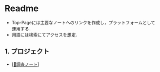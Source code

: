# Readme

- Top-Pageには主要なノートへのリンクを作成し，プラットフォームとして運用する．
- 用語には検索にてアクセスを想定．

## 1. プロジェクト
- [[📒調査ノート]]


[//begin]: # "Autogenerated link references for markdown compatibility"
[📒調査ノート]: 📒調査/%F0%9F%93%92%E8%AA%BF%E6%9F%BB%E3%83%8E%E3%83%BC%E3%83%88.md "📒調査ノート"
[//end]: # "Autogenerated link references"